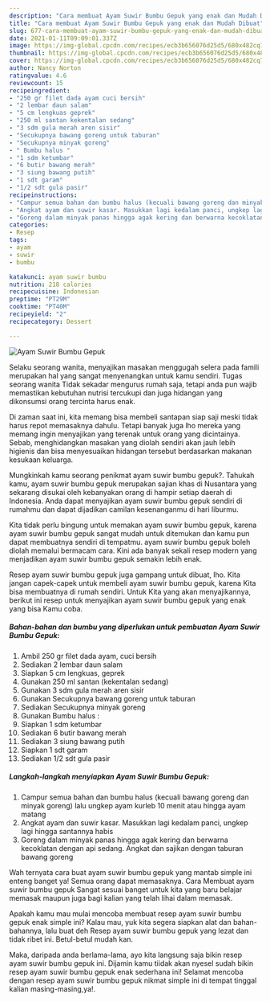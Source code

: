 ```yaml
---
description: "Cara membuat Ayam Suwir Bumbu Gepuk yang enak dan Mudah Dibuat"
title: "Cara membuat Ayam Suwir Bumbu Gepuk yang enak dan Mudah Dibuat"
slug: 677-cara-membuat-ayam-suwir-bumbu-gepuk-yang-enak-dan-mudah-dibuat
date: 2021-01-11T09:09:01.337Z
image: https://img-global.cpcdn.com/recipes/ecb3b656076d25d5/680x482cq70/ayam-suwir-bumbu-gepuk-foto-resep-utama.jpg
thumbnail: https://img-global.cpcdn.com/recipes/ecb3b656076d25d5/680x482cq70/ayam-suwir-bumbu-gepuk-foto-resep-utama.jpg
cover: https://img-global.cpcdn.com/recipes/ecb3b656076d25d5/680x482cq70/ayam-suwir-bumbu-gepuk-foto-resep-utama.jpg
author: Nancy Norton
ratingvalue: 4.6
reviewcount: 15
recipeingredient:
- "250 gr filet dada ayam cuci bersih"
- "2 lembar daun salam"
- "5 cm lengkuas geprek"
- "250 ml santan kekentalan sedang"
- "3 sdm gula merah aren sisir"
- "Secukupnya bawang goreng untuk taburan"
- "Secukupnya minyak goreng"
- " Bumbu halus "
- "1 sdm ketumbar"
- "6 butir bawang merah"
- "3 siung bawang putih"
- "1 sdt garam"
- "1/2 sdt gula pasir"
recipeinstructions:
- "Campur semua bahan dan bumbu halus (kecuali bawang goreng dan minyak goreng) lalu ungkep ayam kurleb 10 menit atau hingga ayam matang"
- "Angkat ayam dan suwir kasar. Masukkan lagi kedalam panci, ungkep lagi hingga santannya habis"
- "Goreng dalam minyak panas hingga agak kering dan berwarna kecoklatan dengan api sedang. Angkat dan sajikan dengan taburan bawang goreng"
categories:
- Resep
tags:
- ayam
- suwir
- bumbu

katakunci: ayam suwir bumbu 
nutrition: 218 calories
recipecuisine: Indonesian
preptime: "PT29M"
cooktime: "PT40M"
recipeyield: "2"
recipecategory: Dessert

---
```



![Ayam Suwir Bumbu Gepuk](https://img-global.cpcdn.com/recipes/ecb3b656076d25d5/680x482cq70/ayam-suwir-bumbu-gepuk-foto-resep-utama.jpg)

Selaku seorang wanita, menyajikan masakan menggugah selera pada famili merupakan hal yang sangat menyenangkan untuk kamu sendiri. Tugas seorang  wanita Tidak sekadar mengurus rumah saja, tetapi anda pun wajib memastikan kebutuhan nutrisi tercukupi dan juga hidangan yang dikonsumsi orang tercinta harus enak.

Di zaman  saat ini, kita memang bisa membeli santapan siap saji meski tidak harus repot memasaknya dahulu. Tetapi banyak juga lho mereka yang memang ingin menyajikan yang terenak untuk orang yang dicintainya. Sebab, menghidangkan masakan yang diolah sendiri akan jauh lebih higienis dan bisa menyesuaikan hidangan tersebut berdasarkan makanan kesukaan keluarga. 



Mungkinkah kamu seorang penikmat ayam suwir bumbu gepuk?. Tahukah kamu, ayam suwir bumbu gepuk merupakan sajian khas di Nusantara yang sekarang disukai oleh kebanyakan orang di hampir setiap daerah di Indonesia. Anda dapat menyajikan ayam suwir bumbu gepuk sendiri di rumahmu dan dapat dijadikan camilan kesenanganmu di hari liburmu.

Kita tidak perlu bingung untuk memakan ayam suwir bumbu gepuk, karena ayam suwir bumbu gepuk sangat mudah untuk ditemukan dan kamu pun dapat membuatnya sendiri di tempatmu. ayam suwir bumbu gepuk boleh diolah memalui bermacam cara. Kini ada banyak sekali resep modern yang menjadikan ayam suwir bumbu gepuk semakin lebih enak.

Resep ayam suwir bumbu gepuk juga gampang untuk dibuat, lho. Kita jangan capek-capek untuk membeli ayam suwir bumbu gepuk, karena Kita bisa membuatnya di rumah sendiri. Untuk Kita yang akan menyajikannya, berikut ini resep untuk menyajikan ayam suwir bumbu gepuk yang enak yang bisa Kamu coba.

<!--inarticleads1-->

##### Bahan-bahan dan bumbu yang diperlukan untuk pembuatan Ayam Suwir Bumbu Gepuk:

1. Ambil 250 gr filet dada ayam, cuci bersih
1. Sediakan 2 lembar daun salam
1. Siapkan 5 cm lengkuas, geprek
1. Gunakan 250 ml santan (kekentalan sedang)
1. Gunakan 3 sdm gula merah aren sisir
1. Gunakan Secukupnya bawang goreng untuk taburan
1. Sediakan Secukupnya minyak goreng
1. Gunakan  Bumbu halus :
1. Siapkan 1 sdm ketumbar
1. Sediakan 6 butir bawang merah
1. Sediakan 3 siung bawang putih
1. Siapkan 1 sdt garam
1. Sediakan 1/2 sdt gula pasir




<!--inarticleads2-->

##### Langkah-langkah menyiapkan Ayam Suwir Bumbu Gepuk:

1. Campur semua bahan dan bumbu halus (kecuali bawang goreng dan minyak goreng) lalu ungkep ayam kurleb 10 menit atau hingga ayam matang
1. Angkat ayam dan suwir kasar. Masukkan lagi kedalam panci, ungkep lagi hingga santannya habis
1. Goreng dalam minyak panas hingga agak kering dan berwarna kecoklatan dengan api sedang. Angkat dan sajikan dengan taburan bawang goreng




Wah ternyata cara buat ayam suwir bumbu gepuk yang mantab simple ini enteng banget ya! Semua orang dapat memasaknya. Cara Membuat ayam suwir bumbu gepuk Sangat sesuai banget untuk kita yang baru belajar memasak maupun juga bagi kalian yang telah lihai dalam memasak.

Apakah kamu mau mulai mencoba membuat resep ayam suwir bumbu gepuk enak simple ini? Kalau mau, yuk kita segera siapkan alat dan bahan-bahannya, lalu buat deh Resep ayam suwir bumbu gepuk yang lezat dan tidak ribet ini. Betul-betul mudah kan. 

Maka, daripada anda berlama-lama, ayo kita langsung saja bikin resep ayam suwir bumbu gepuk ini. Dijamin kamu tiidak akan nyesel sudah bikin resep ayam suwir bumbu gepuk enak sederhana ini! Selamat mencoba dengan resep ayam suwir bumbu gepuk nikmat simple ini di tempat tinggal kalian masing-masing,ya!.

